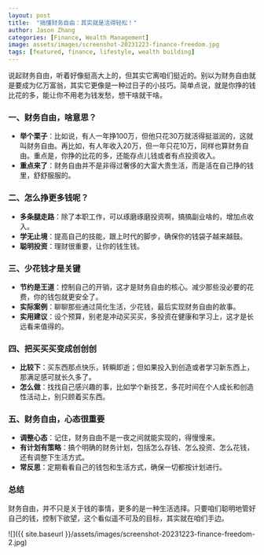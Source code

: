 ```yaml
---
layout: post
title:  "搞懂财务自由：其实就是活得轻松！"
author: Jason Zhang
categories: [Finance, Wealth Management]
image: assets/images/screenshot-20231223-finance-freedom.jpg
tags: [featured, finance, lifestyle, wealth building]
---
```

说起财务自由，听着好像挺高大上的，但其实它离咱们挺近的。别以为财务自由就是要成为亿万富翁，其实它更像是一种过日子的小技巧。简单点说，就是你挣的钱比花的多，能让你不用老为钱发愁，想干啥就干啥。

### 一、财务自由，啥意思？
- **举个栗子**：比如说，有人一年挣100万，但他只花30万就活得挺滋润的，这就叫财务自由。再比如，有人年收入20万，但一年只花10万，同样也算财务自由。重点是，你挣的比花的多，还能存点儿钱或者有点投资收入。
- **重点来了**：财务自由并不是非得过奢侈的大富大贵生活，而是活在自己挣的钱里，舒舒服服的。

### 二、怎么挣更多钱呢？
- **多条腿走路**：除了本职工作，可以琢磨琢磨投资啊，搞搞副业啥的，增加点收入。
- **学无止境**：提高自己的技能，跟上时代的脚步，确保你的钱袋子越来越鼓。
- **聪明投资**：理财很重要，让你的钱生钱。

### 三、少花钱才是关键
- **节约是王道**：控制自己的开销，这才是财务自由的核心。减少那些没必要的花费，你的钱包就更安全了。
- **实际案例**：聊聊那些通过简化生活，少花钱，最后实现财务自由的故事。
- **实用建议**：设个预算，别老是冲动买买买，多投资在健康和学习上，这才是长远看来值得的。

### 四、把买买买变成创创创
- **比较下**：买东西那点快乐，转瞬即逝；但如果投入到创造或者学习新东西上，那满足感可就长久多了。
- **怎么做**：找找自己感兴趣的事，比如学个新技艺，多花时间在个人成长和创造性活动上，别只顾着买东西。

### 五、财务自由，心态很重要
- **调整心态**：记住，财务自由不是一夜之间就能实现的，得慢慢来。
- **有计划有策略**：搞个明确的财务计划，包括怎么存钱、怎么投资、怎么花钱，还有调整下生活方式。
- **常反思**：定期看看自己的钱包和生活方式，确保一切都按计划进行。

### 总结
财务自由，并不只是关于钱的事情，更多的是一种生活选择。只要咱们聪明地管好自己的钱，控制下欲望，这个看似遥不可及的目标，其实就在咱们手边。

![]({{ site.baseurl }}/assets/images/screenshot-20231223-finance-freedom-2.jpg)
